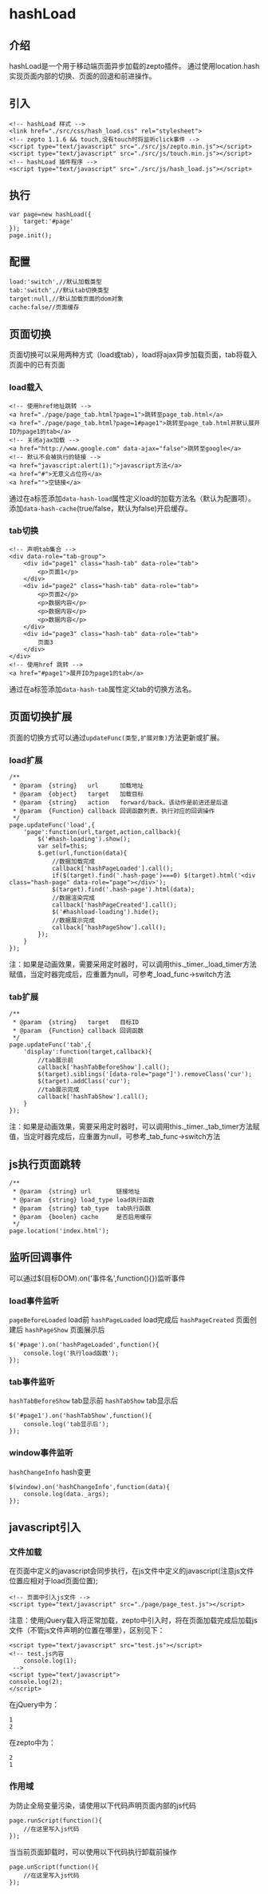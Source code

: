 hashLoad
=

## 介绍
hashLoad是一个用于移动端页面异步加载的zepto插件。
通过使用location.hash实现页面内部的切换、页面的回退和前进操作。

## 引入
```
<!-- hashLoad 样式 -->
<link href="./src/css/hash_load.css" rel="stylesheet">
<!-- zepto 1.1.6 && touch,没有touch时将监听click事件 -->
<script type="text/javascript" src="./src/js/zepto.min.js"></script>
<script type="text/javascript" src="./src/js/touch.min.js"></script>
<!-- hashLoad 插件程序 -->
<script type="text/javascript" src="./src/js/hash_load.js"></script>
```

## 执行
```
var page=new hashLoad({
    target:'#page'
});
page.init();
```

## 配置
```
load:'switch',//默认加载类型
tab:'switch',//默认tab切换类型
target:null,//默认加载页面的dom对象
cache:false//页面缓存
```

## 页面切换
页面切换可以采用两种方式（load或tab），load将ajax异步加载页面，tab将载入页面中的已有页面

### load载入
```
<!-- 使用href地址跳转 -->
<a href="./page/page_tab.html?page=1">跳转至page_tab.html</a>
<a href="./page/page_tab.html?page=1#page1">跳转至page_tab.html并默认展开ID为page1的tab</a>
<!-- 关闭ajax加载 -->
<a href="http://www.google.com" data-ajax="false">跳转至google</a>
<!-- 默认不会被执行的链接 -->
<a href="javascript:alert(1);">javascript方法</a>
<a href="#">无意义占位符</a>
<a href="">空链接</a>
```
通过在a标签添加`data-hash-load`属性定义load的加载方法名（默认为配置项）。添加`data-hash-cache`(true/false，默认为false)开启缓存。

### tab切换
```
<!-- 声明tab集合 -->
<div data-role="tab-group">
    <div id="page1" class="hash-tab" data-role="tab">
        <p>页面1</p>
    </div>
    <div id="page2" class="hash-tab" data-role="tab">
        <p>页面2</p>
        <p>数据内容</p>
        <p>数据内容</p>
        <p>数据内容</p>
    </div>
    <div id="page3" class="hash-tab" data-role="tab">
        页面3
    </div>
</div>
<!-- 使用href 跳转 -->
<a href="#page1">展开ID为page1的tab</a>
```
通过在a标签添加`data-hash-tab`属性定义tab的切换方法名。


## 页面切换扩展
页面的切换方式可以通过`updateFunc(类型,扩展对象)`方法更新或扩展。

### load扩展
```
/**
 * @param  {string}   url      加载地址
 * @param  {object}   target   加载目标
 * @param  {string}   action   forward/back，该动作是前进还是后退
 * @param  {Function} callback 回调函数列表，执行对应的回调操作
 */
page.updateFunc('load',{
	'page':function(url,target,action,callback){
		$('#hash-loading').show();
		var self=this;
		$.get(url,function(data){
			//数据加载完成
			callback['hashPageLoaded'].call();
			if($(target).find('.hash-page')===0) $(target).html('<div class="hash-page" data-role="page"></div>');
			$(target).find('.hash-page').html(data);
			//数据渲染完成
			callback['hashPageCreated'].call();
			$('#hashload-loading').hide();
			//数据展示完成
			callback['hashPageShow'].call();
		});
	}
});
```
注：如果是动画效果，需要采用定时器时，可以调用this._timer._load_timer方法赋值，当定时器完成后，应重置为null，可参考_load_func->switch方法

### tab扩展
```
/**
 * @param  {string}   target   目标ID
 * @param  {Function} callback 回调函数
 */
page.updateFunc('tab',{
	'display':function(target,callback){
		//tab展示前
		callback['hashTabBeforeShow'].call();
		$(target).siblings('[data-role="page"]').removeClass('cur');
		$(target).addClass('cur');
		//tab展示完成
		callback['hashTabShow'].call();
	}
});
```
注：如果是动画效果，需要采用定时器时，可以调用this._timer._tab_timer方法赋值，当定时器完成后，应重置为null，可参考_tab_func->switch方法

## js执行页面跳转
```
/**
 * @param  {string} url       链接地址
 * @param  {string} load_type load执行函数
 * @param  {string} tab_type  tab执行函数
 * @param  {boolen} cache     是否启用缓存
 */
page.location('index.html');
```

## 监听回调事件
可以通过$(目标DOM).on('事件名',function(){})监听事件
### load事件监听
`pageBeforeLoaded` load前
`hashPageLoaded` load完成后
`hashPageCreated` 页面创建后
`hashPageShow` 页面展示后

```
$('#page').on('hashPageLoaded',function(){
    console.log('执行load函数');
});
```

### tab事件监听
`hashTabBeforeShow` tab显示前
`hashTabShow` tab显示后

```
$('#page1').on('hashTabShow',function(){
    console.log('tab显示后');
});
```

### window事件监听
`hashChangeInfo` hash变更
```
$(window).on('hashChangeInfo',function(data){
    console.log(data._args);
});
```
## javascript引入

### 文件加载
在页面中定义的javascript会同步执行，在js文件中定义的javascript(注意js文件位置应相对于load页面位置);
```
<!-- 页面中引入js文件 -->
<script type="text/javascript" src="./page/page_test.js"></script>
```
注意：使用jQuery载入将正常加载，zepto中引入时，将在页面加载完成后加载js文件（不管js文件声明的位置在哪里），区别见下：
```
<script type="text/javascript" src="test.js"></script>
<!-- test.js内容
	console.log(1);
 -->
<script type="text/javascript">
console.log(2);
</script>
```
在jQuery中为：
```
1
2
```
在zepto中为：
```
2
1
```

### 作用域
为防止全局变量污染，请使用以下代码声明页面内部的js代码
```
page.runScript(function(){
	//在这里写入js代码
});
```

当当前页面卸载时，可以使用以下代码执行卸载前操作
```
page.unScript(function(){
	//在这里写入js代码
});
```